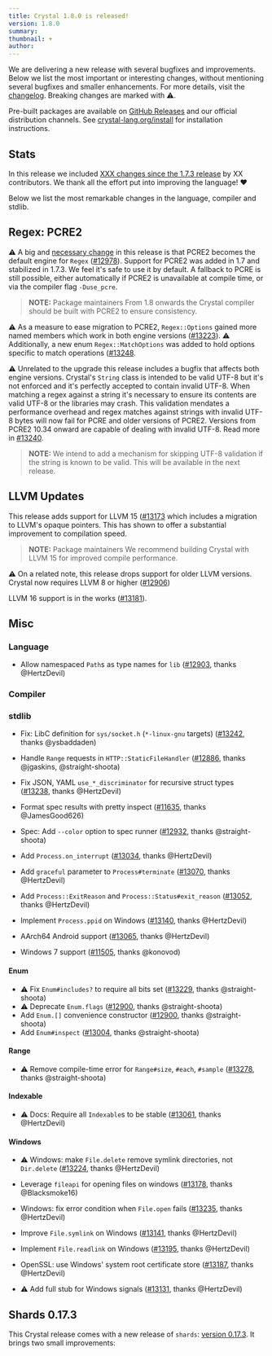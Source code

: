 ```yaml
---
title: Crystal 1.8.0 is released!
version: 1.8.0
summary:
thumbnail: +
author:
---
```


We are delivering a new release with several bugfixes and improvements. Below we list the most important or interesting changes, without mentioning several bugfixes and smaller enhancements. For more details, visit the [changelog](https://github.com/crystal-lang/crystal/releases/tag/1.8.0). Breaking changes are marked with ⚠️.

Pre-built packages are available on [GitHub Releases](https://github.com/crystal-lang/crystal/releases/tag/1.8.0) and our official distribution channels.
See [crystal-lang.org/install](https://crystal-lang.org/install/) for installation instructions.

## Stats

In this release we included [XXX changes since the 1.7.3 release](https://github.com/crystal-lang/crystal/pulls?q=is%3Apr+milestone%3A1.7.8) by XX contributors. We thank all the effort put into improving the language! ❤️

Below we list the most remarkable changes in the language, compiler and stdlib.

## Regex: PCRE2

⚠️ A big and [necessary change](https://crystal-lang.org/2023/03/02/crystal-is-upgrading-its-regex-engine/) in this release is that PCRE2 becomes the default engine for `Regex` ([#12978](https://github.com/crystal-lang/crystal/pull/12978)).
Support for PCRE2 was added in 1.7 and stabilized in 1.7.3. We feel it's safe to use it by default.
A fallback to PCRE is still possible, either automatically if PCRE2 is unavailable at compile time, or via the compiler flag `-Duse_pcre`.

> **NOTE:** Package maintainers
> From 1.8 onwards the Crystal compiler should be built with PCRE2 to ensure consistency.

⚠️ As a measure to ease migration to PCRE2, `Regex::Options` gained more named members which work in both engine versions ([#13223](https://github.com/crystal-lang/crystal/pull/13223)).
⚠️ Additionally, a new enum `Regex::MatchOptions` was added to hold options specific to match operations ([#13248](https://github.com/crystal-lang/crystal/pull/13248).

⚠️ Unrelated to the upgrade this release includes a bugfix that affects both engine versions.
Crystal's `String` class is intended to be valid UTF-8 but it's not enforced and
it's perfectly accepted to contain invalid UTF-8.
When matching a regex against a string it's necessary to ensure its contents are valid UTF-8 or the libraries may crash.
This validation mendates a performance overhead and regex matches against strings with invalid UTF-8 bytes will
now fail for PCRE and older versions of PCRE2. Versions from PCRE2 10.34 onward are capable of dealing
with invalid UTF-8. Read more in [#13240](https://github.com/crystal-lang/crystal/pull/13240).

> **NOTE:**
> We intend to add a mechanism for skipping UTF-8 validation if the string is known to be valid.
> This will be available in the next release.

## LLVM Updates

This release adds support for LLVM 15 ([#13173](https://github.com/crystal-lang/crystal/pull/13173) which includes
a migration to LLVM's opaque pointers. This has shown to offer a substantial improvement to compilation speed.

> **NOTE:** Package maintainers
> We recommend building Crystal with LLVM 15 for improved compile performance.

⚠️ On a related note, this release drops support for older LLVM versions. Crystal now requires LLVM 8 or higher ([#12906](https://github.com/crystal-lang/crystal/pull/12906))

LLVM 16 support is in the works ([#13181](https://github.com/crystal-lang/crystal/pull/13181)).

## Misc

### Language

- Allow namespaced `Path`s as type names for `lib` ([#12903](https://github.com/crystal-lang/crystal/pull/12903), thanks @HertzDevil)

### Compiler

### stdlib

- Fix: LibC definition for `sys/socket.h` (`*-linux-gnu` targets) ([#13242](https://github.com/crystal-lang/crystal/pull/13242), thanks @ysbaddaden)

- Handle `Range` requests in `HTTP::StaticFileHandler` ([#12886](https://github.com/crystal-lang/crystal/pull/12886), thanks @jgaskins, @straight-shoota)

- Fix JSON, YAML `use_*_discriminator` for recursive struct types ([#13238](https://github.com/crystal-lang/crystal/pull/13238), thanks @HertzDevil)

- Format spec results with pretty inspect ([#11635](https://github.com/crystal-lang/crystal/pull/11635), thanks @JamesGood626)
- Spec: Add `--color` option to spec runner ([#12932](https://github.com/crystal-lang/crystal/pull/12932), thanks @straight-shoota)

- Add `Process.on_interrupt` ([#13034](https://github.com/crystal-lang/crystal/pull/13034), thanks @HertzDevil)
- Add `graceful` parameter to `Process#terminate` ([#13070](https://github.com/crystal-lang/crystal/pull/13070), thanks @HertzDevil)
- Add `Process::ExitReason` and `Process::Status#exit_reason` ([#13052](https://github.com/crystal-lang/crystal/pull/13052), thanks @HertzDevil)
- Implement `Process.ppid` on Windows ([#13140](https://github.com/crystal-lang/crystal/pull/13140), thanks @HertzDevil)

- AArch64 Android support ([#13065](https://github.com/crystal-lang/crystal/pull/13065), thanks @HertzDevil)
- Windows 7 support ([#11505](https://github.com/crystal-lang/crystal/pull/11505), thanks @konovod)

#### Enum

- ⚠️ Fix `Enum#includes?` to require all bits set ([#13229](https://github.com/crystal-lang/crystal/pull/13229), thanks @straight-shoota)
- ⚠️ Deprecate `Enum.flags` ([#12900](https://github.com/crystal-lang/crystal/pull/12900), thanks @straight-shoota)
- Add `Enum.[]` convenience constructor ([#12900](https://github.com/crystal-lang/crystal/pull/12900), thanks @straight-shoota)
- Add `Enum#inspect` ([#13004](https://github.com/crystal-lang/crystal/pull/13004), thanks @straight-shoota)

#### Range

- ⚠️ Remove compile-time error for `Range#size`, `#each`, `#sample` ([#13278](https://github.com/crystal-lang/crystal/pull/13278), thanks @straight-shoota)

#### Indexable

- ⚠️ Docs: Require all `Indexable`s to be stable ([#13061](https://github.com/crystal-lang/crystal/pull/13061), thanks @HertzDevil)

#### Windows

- ⚠️ Windows: make `File.delete` remove symlink directories, not `Dir.delete` ([#13224](https://github.com/crystal-lang/crystal/pull/13224), thanks @HertzDevil)
- Leverage `fileapi` for opening files on windows ([#13178](https://github.com/crystal-lang/crystal/pull/13178), thanks @Blacksmoke16)
- Windows: fix error condition when `File.open` fails ([#13235](https://github.com/crystal-lang/crystal/pull/13235), thanks @HertzDevil)
- Improve `File.symlink` on Windows ([#13141](https://github.com/crystal-lang/crystal/pull/13141), thanks @HertzDevil)
- Implement `File.readlink` on Windows ([#13195](https://github.com/crystal-lang/crystal/pull/13195), thanks @HertzDevil)

- OpenSSL: use Windows' system root certificate store ([#13187](https://github.com/crystal-lang/crystal/pull/13187), thanks @HertzDevil)

- ⚠️ Add full stub for Windows signals ([#13131](https://github.com/crystal-lang/crystal/pull/13131), thanks @HertzDevil)

## Shards 0.17.3

This Crystal release comes with a new release of `shards`: [version 0.17.3](https://github.com/crystal-lang/shards/releases/tag/v0.17.3).
It brings two small improvements:
